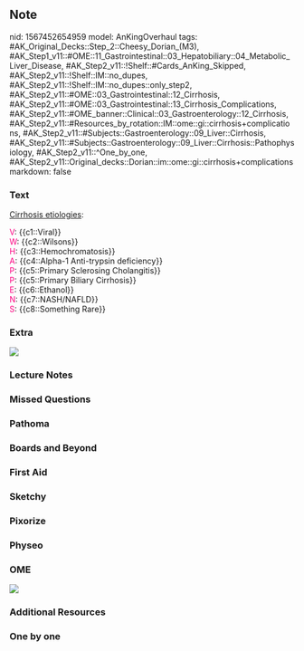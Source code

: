 ## Note
nid: 1567452654959
model: AnKingOverhaul
tags: #AK_Original_Decks::Step_2::Cheesy_Dorian_(M3), #AK_Step1_v11::#OME::11_Gastrointestinal::03_Hepatobiliary::04_Metabolic_Liver_Disease, #AK_Step2_v11::!Shelf::#Cards_AnKing_Skipped, #AK_Step2_v11::!Shelf::IM::no_dupes, #AK_Step2_v11::!Shelf::IM::no_dupes::only_step2, #AK_Step2_v11::#OME::03_Gastrointestinal::12_Cirrhosis, #AK_Step2_v11::#OME::03_Gastrointestinal::13_Cirrhosis_Complications, #AK_Step2_v11::#OME_banner::Clinical::03_Gastroenterology::12_Cirrhosis, #AK_Step2_v11::#Resources_by_rotation::IM::ome::gi::cirrhosis+complications, #AK_Step2_v11::#Subjects::Gastroenterology::09_Liver::Cirrhosis, #AK_Step2_v11::#Subjects::Gastroenterology::09_Liver::Cirrhosis::Pathophysiology, #AK_Step2_v11::^One_by_one, #AK_Step2_v11::Original_decks::Dorian::im::ome::gi::cirrhosis+complications
markdown: false

### Text
<u>Cirrhosis etiologies</u>:
<div>
  <font color="#FC0280">V</font>: {{c1::Viral}}
</div>
<div>
  <font color="#FC0280">W</font>: {{c2::Wilsons}}
</div>
<div>
  <font color="#FC0280">H</font>: {{c3::Hemochromatosis}}
</div>
<div>
  <font color="#FC0280">A</font>: {{c4::Alpha-1 Anti-trypsin
  deficiency}}
</div>
<div>
  <font color="#FC0280">P</font>: {{c5::Primary Sclerosing
  Cholangitis}}
</div>
<div>
  <font color="#FC0280">P</font>: {{c5::Primary Biliary Cirrhosis}}
</div>
<div>
  <font color="#FC0280">E</font>: {{c6::Ethanol}}
</div>
<div>
  <font color="#FC0280">N</font>: {{c7::NASH/NAFLD}}
</div>
<div>
  <font color="#FC0280">S</font>: {{c8::Something Rare}}
</div>

### Extra
<img src="paste-268375326457857.jpg">

### Lecture Notes


### Missed Questions


### Pathoma


### Boards and Beyond


### First Aid


### Sketchy


### Pixorize


### Physeo


### OME
<div class="ome-widget">
  <a href=
  "https://onlinemeded.org/spa/gastroenterology/cirrhosis/acquire?ref=anki">
  <img src="_OME_AnkiFlashcards_Lesson_4.png"></a>
</div>

### Additional Resources


### One by one

